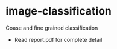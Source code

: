 # image-classification
Coase and fine grained classification

* Read report.pdf for complete detail
